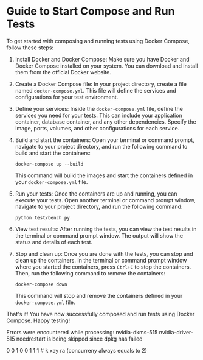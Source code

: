 # Guide to Start Compose and Run Tests

To get started with composing and running tests using Docker Compose, follow these steps:

1. Install Docker and Docker Compose: Make sure you have Docker and Docker Compose installed on your system. You can download and install them from the official Docker website.

2. Create a Docker Compose file: In your project directory, create a file named `docker-compose.yml`. This file will define the services and configurations for your test environment.

3. Define your services: Inside the `docker-compose.yml` file, define the services you need for your tests. This can include your application container, database container, and any other dependencies. Specify the image, ports, volumes, and other configurations for each service.

4. Build and start the containers: Open your terminal or command prompt, navigate to your project directory, and run the following command to build and start the containers:

    ```
    docker-compose up --build
    ```

    This command will build the images and start the containers defined in your `docker-compose.yml` file.

5. Run your tests: Once the containers are up and running, you can execute your tests. Open another terminal or command prompt window, navigate to your project directory, and run the following command:

    ```
    python test/bench.py
    ```

6. View test results: After running the tests, you can view the test results in the terminal or command prompt window. The output will show the status and details of each test.

7. Stop and clean up: Once you are done with the tests, you can stop and clean up the containers. In the terminal or command prompt window where you started the containers, press `Ctrl+C` to stop the containers. Then, run the following command to remove the containers:

    ```
    docker-compose down
    ```

    This command will stop and remove the containers defined in your `docker-compose.yml` file.

That's it! You have now successfully composed and run tests using Docker Compose. Happy testing!



Errors were encountered while processing:
 nvidia-dkms-515
 nvidia-driver-515
needrestart is being skipped since dpkg has failed


0 0
1 0
0 1
1 1 # k xay ra (concurreny always equals to 2)